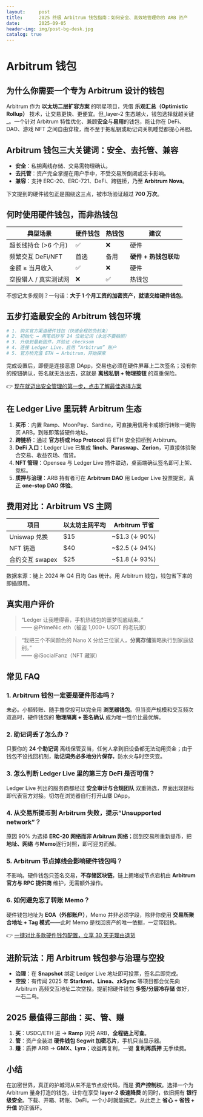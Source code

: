 ```yaml
---
layout:     post
title:      2025 终极 Arbitrum 钱包指南：如何安全、高效地管理你的 ARB 资产
date:       2025-09-05
header-img: img/post-bg-desk.jpg
catalog: true
---
```


# Arbitrum 钱包

## 为什么你需要一个专为 Arbitrum 设计的钱包

Arbitrum 作为 **以太坊二层扩容方案** 的明星项目，凭借 **乐观汇总（Optimistic Rollup）** 技术，让交易更快、更便宜。但_layer-2 生态越火，钱包选择就越关键_。一个针对 Arbitrum 特性优化、兼顾**安全**与**易用**的钱包，能让你在 DeFi、DAO、游戏 NFT 之间自由穿梭，而不至于把私钥或助记词关机睡觉都提心吊胆。

## Arbitrum 钱包三大关键词：安全、去托管、兼容

- **安全**：私钥离线存储、交易需物理确认。  
- **去托管**：资产完全掌握在用户手中，不受交易所倒闭或冻卡影响。  
- **兼容**：支持 ERC-20、ERC-721、DeFi、跨链桥，乃至 **Arbitrum Nova**。

下文提到的硬件钱包正是围绕这三点，被市场验证超过 **700 万次**。

## 何时使用硬件钱包，而非热钱包

| 典型场景                | 硬件钱包 | 热钱包 | 建议 |
|-------------------------|----------|--------|------|
| 超长线持仓 (>6 个月)    | ✅       | ❌     | 硬件 |
| 频繁交互 DeFi/NFT       | 首选     | 备用   | **硬件 + 热钱包联动** |
| 金额 ≥ 当月收入         | ✅       | ❌     | 硬件 |
| 空投猎人 / 真实测试网   | ❌       | ✅     | 热钱包 |  

不想记太多规则？一句话：**大于 1 个月工资的加密资产，就请交给硬件钱包**。

## 五步打造最安全的 Arbitrum 钱包环境

```bash
# 1. 购买官方渠道硬件钱包（快递全程防伪封条）
# 2. 初始化 → 用笔纸抄写 24 位助记词（永远不要拍照）
# 3. 升级到最新固件，并验证 checksum
# 4. 连接 Ledger Live，启用 “Arbitrum” 账户
# 5. 官方桥充值 ETH → Arbitrum，开始探索
```

完成设置后，即便是连接恶意 DApp，交易也必须在硬件屏幕上二次签名；没有你的按钮确认，签名就无法出去，这就是 **离线私钥 + 物理按钮** 的双重保险。

👉 [现在就迈出安全管理的第一步，点击了解最佳选择方案](https://okxdog.com/)

## 在 Ledger Live 里玩转 Arbitrum 生态

1. **买币**：内置 Ramp、MoonPay、Sardine，可直接用信用卡或银行转账一键购买 ARB，到账即落袋硬件地址。  
2. **跨链桥**：通过 **官方桥或 Hop Protocol** 将 ETH 安全扣桥到 Arbitrum。  
3. **DeFi 入口**：Ledger Live 已集成 **1inch、Paraswap、Zerion**，可直接体验聚合交易、收益农场、借贷。  
4. **NFT 管理**：Opensea 与 Ledger Live 插件联动，桌面端确认签名即可上架、竞标。  
5. **质押与治理**：ARB 持有者可在 **Arbitrum DAO** 用 Ledger Live 投票提案，真正 **one-stop DAO 体验**。

## 费用对比：Arbitrum VS 主网

| 项目             | 以太坊主网平均 | Arbitrum 节省 |
|------------------|---------------|---------------|
| Uniswap 兑换     | $15           | ~$1.3   (↓ 90%) |
| NFT 铸造         | $40           | ~$2.5   (↓ 94%) |
| 合约交互 swapex  | $25           | ~$1.8   (↓ 93%) |

数据来源：链上 2024 年 Q4 日均 Gas 统计。用 Arbitrum 钱包，钱包省下来的即插即用。

## 真实用户评价

> “Ledger 让我睡得香，手机热钱包的噩梦彻底结束。”  
> —— @PrimeNic.eth（被盗 1,000+ USDT 的老玩家）

> “我把三个不同颜色的 Nano X 分给三位家人，**分离存储**策略执行到家庭级别。”  
> —— @iSocialFanz（NFT 藏家）

## 常见 FAQ

### 1. Arbitrum 钱包一定要是硬件形态吗？  
未必。小额转账、随手撸空投可以完全用 **浏览器钱包**。但当资产规模和交互频次双高时，硬件钱包的 **物理隔离 + 签名确认** 成为唯一性价比最优解。

### 2. 助记词丢了怎么办？  
只要你的 **24 个助记词** 离线保管妥当，任何人拿到旧设备都无法动用资金；由于钱包不设找回机制，**助记词务必多地分片保存**，防水火与时空灾变。

### 3. 怎么判断 Ledger Live 里的第三方 DeFi 是否可信？  
Ledger Live 列出的服务商都经过 **安全审计与合规团队** 双重筛选，界面出现锁标即代表官方对接。切勿在浏览器自行打开山寨 DApp。

### 4. 从交易所提币到 Arbitrum 失败，提示“Unsupported network”？  
原因 90% 为选择 **ERC-20 网络而非 Arbitrum 网络**；回到交易所重新提币，把 **地址、网络** 与**Memo**逐行对照，即可迎刃而解。

### 5. Arbitrum 节点掉线会影响硬件钱包吗？  
不影响。硬件钱包只签名交易，**不存储区块链**，链上拥堵或节点宕机由 **Arbitrum 官方与 RPC 提供商** 维护，无需额外操作。

### 6. 如何避免忘了转账 Memo？  
硬件钱包地址为 **EOA（外部账户）**，Memo 并非必须字段，除非你使用 **交易所聚合地址 + Tag 模式**——此时 Memo 是找回资产的唯一依据，一定带回执。

👉 [一键对比多款硬件钱包配置，立享 30 天无理由退货](https://okxdog.com/)

## 进阶玩法：用 Arbitrum 钱包参与治理与空投

- **治理**：在 **Snapshot** 绑定 Ledger Live 地址即可投票，签名后即完成。  
- **空投**：有传闻 2025 年 **Starknet、Linea、zkSync** 等项目都会优先向 Arbitrum 高频交互地址二次空投。提前把硬件钱包 **多签/分层冷存储** 做好，一石二鸟。

## 2025 最值得三部曲：买、管、赚

1. **买**：USDC/ETH 进 → **Ramp** 闪兑 ARB，**全程链上可查**。  
2. **管**：资产全装进 **硬件钱包 Segwit 加密芯片**，手机只当显示器。  
3. **赚**：质押 ARB → **GMX、Lyra**；收益再复利，一键 **复利再质押** 无手续费。

## 小结

在加密世界，真正的护城河从来不是节点或代码，而是 **资产控制权**。选择一个为 Arbitrum 量身打造的钱包，让你在享受 **layer-2 极速降费** 的同时，依旧拥有 **银行级安全**。下载、开箱、转账、DeFi，一个小时就能搞定。从此走上 **省心 + 省钱 + 升值** 的正循环。
